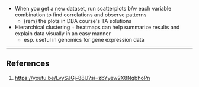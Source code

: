 - When you get a new dataset, run scatterplots b/w each variable combination to find correlations and observe patterns
	- (rem) the plots in DBA course's TA solutions
- Hierarchical clustering + heatmaps can help summarize results and explain data visually in an easy manner
	- esp. useful in genomics for gene expression data

---
## References

1. https://youtu.be/LvySJGj-88U?si=zbYyew2X8NqbhoPn